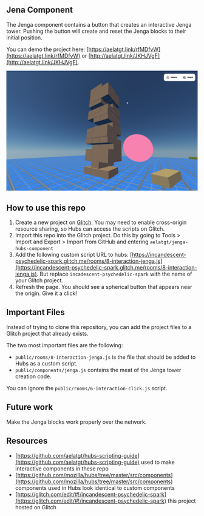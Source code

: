 ## Jena Component

The Jenga component contains a button that creates an interactive Jenga tower. Pushing the button will create and reset the Jenga blocks to their initial position.

You can demo the project here: [https://aelatgt.link/rfMDfvW](https://aelatgt.link/rfMDfvW) or [http://aelatgt.link/JKHJVgF](http://aelatgt.link/JKHJVgF).

![Jenga Tower](jenga-tower.png "Jenga Tower")

## How to use this repo

1. Create a new project on [Glitch](https://glitch.com/). You may need to enable cross-origin resource sharing, so Hubs can access the scripts on Glitch.
2. Import this repo into the Glitch project. Do this by going to Tools > Import and Export > Import from GitHub and entering `aelatgt/jenga-hubs-component`
3. Add the following custom script URL to hubs: [https://incandescent-psychedelic-spark.glitch.me/rooms/8-interaction-jenga.js](https://incandescent-psychedelic-spark.glitch.me/rooms/8-interaction-jenga.js). But replace `incadescent-psychedelic-spark` with the name of your Glitch project.
4. Refresh the page. You should see a spherical button that appears near the origin. Give it a click!

## Important Files

Instead of trying to clone this repository, you can add the project files to a Glitch project that already exists.

The two most important files are the following:
- `public/rooms/8-interaction-jenga.js` is the file that should be added to Hubs as a custom script.
- `public/components/jenga.js` contains the meat of the Jenga tower creation code.

You can ignore the `public/rooms/6-interaction-click.js` script.

## Future work

Make the Jenga blocks work properly over the network.

## Resources

- [https://github.com/aelatgt/hubs-scripting-guide](https://github.com/aelatgt/hubs-scripting-guide) used to make interactive components in these repo
- [https://github.com/mozilla/hubs/tree/master/src/components](https://github.com/mozilla/hubs/tree/master/src/components) components used in Hubs look identical to custom components
- [https://glitch.com/edit/#!/incandescent-psychedelic-spark](https://glitch.com/edit/#!/incandescent-psychedelic-spark) this project hosted on Glitch

